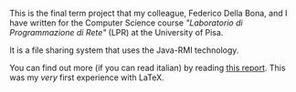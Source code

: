 This is the final term project that my colleague, Federico Della Bona, and I have written for the Computer 
Science course _"Laboratorio di Programmazione di Rete"_  (LPR) at the University of Pisa.

It is a file sharing system that uses the Java-RMI technology.

You can find out more (if you can read italian) by reading [this report](https://www.dropbox.com/s/bbyi66j61t13oul/LPR.pdf). This was my _very_ first experience with LaTeX. 
